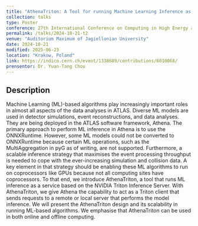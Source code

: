 ```yaml
---
title: "AthenaTriton: A Tool for running Machine Learning Inference as a Service in Athena"
collection: talks
type: Poster
conference: 27th International Conference on Computing in High Energy and Nuclear Physics (CHEP 2024)
permalink: /talks/2024-10-21-t2
venue: "Auditorium Maximum of Jagiellonian University"
date: 2024-10-21
modified: 2025-06-23
location: "Krakow, Poland"
link: https://indico.cern.ch/event/1338689/contributions/6010068/
prensentor: Dr. Yuan-Tang Chou
---
```


## Description
Machine Learning (ML)-based algorithms play increasingly important roles in almost all aspects of the data analyses in ATLAS. Diverse ML models are used in detector simulations, event reconstructions, and data analyses. They are being deployed in the ATLAS software framework, Athena. The primary approach to perform ML inference in Athena is to use the ONNXRuntime. However, some ML models could not be converted to ONNXRuntime because certain ML operations, such as the MultiAggregation in pyG as of writing, are not supported. Furthermore, a scalable inference strategy that maximises the event processing throughput is needed to cope with the ever-increasing simulation and collision data. A key element in that strategy should be enabling these ML algorithms to run on coprocessors like GPUs because not all computing sites have coprocessors. To that end, we introduce AthenaTriton, a tool that runs ML inference as a service based on the NVIDIA Triton Inference Server. With AthenaTriton, we give Athena the capability to act as a Triton client that sends requests to a remote or local server that performs the model inference. We will present the AthenaTriton design and its scalability in running ML-based algorithms. We emphasise that AthenaTriton can be used in both online and offline computing.
